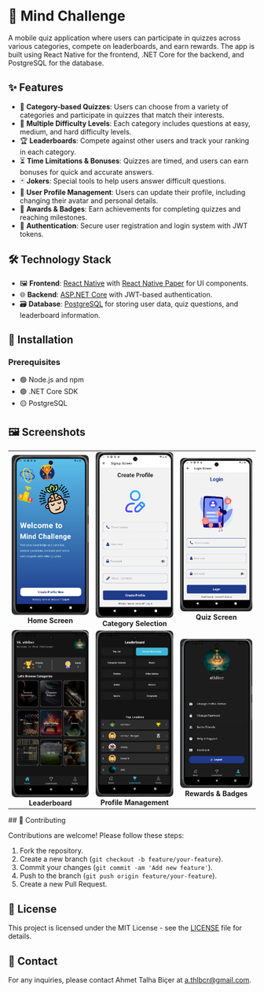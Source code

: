 # 🧠 Mind Challenge

A mobile quiz application where users can participate in quizzes across various categories, compete on leaderboards, and earn rewards. The app is built using React Native for the frontend, .NET Core for the backend, and PostgreSQL for the database.

## ✨ Features

- 🎯 **Category-based Quizzes**: Users can choose from a variety of categories and participate in quizzes that match their interests.
- 🔄 **Multiple Difficulty Levels**: Each category includes questions at easy, medium, and hard difficulty levels.
- 🏆 **Leaderboards**: Compete against other users and track your ranking in each category.
- ⏳ **Time Limitations & Bonuses**: Quizzes are timed, and users can earn bonuses for quick and accurate answers.
- 🃏 **Jokers**: Special tools to help users answer difficult questions.
- 👤 **User Profile Management**: Users can update their profile, including changing their avatar and personal details.
- 🏅 **Awards & Badges**: Earn achievements for completing quizzes and reaching milestones.
- 🔐 **Authentication**: Secure user registration and login system with JWT tokens.

## 🛠️ Technology Stack

- 🖼️ **Frontend**: [React Native](https://reactnative.dev/) with [React Native Paper](https://callstack.github.io/react-native-paper/) for UI components.
- 🌐 **Backend**: [ASP.NET Core](https://docs.microsoft.com/en-us/aspnet/core/?view=aspnetcore-6.0) with JWT-based authentication.
- 🗃️ **Database**: [PostgreSQL](https://www.postgresql.org/) for storing user data, quiz questions, and leaderboard information.

## 🚀 Installation

### Prerequisites

- 🟢 Node.js and npm
- 🟣 .NET Core SDK
- 🟡 PostgreSQL


## 🖼️ Screenshots

<div align="center">
  <table>
    <tr>
      <td align="center">
        <img src="Client/app/assets/screenshots/1.png" alt="Home Screen" width="200px" style="border-radius: 8px;">
        <br><b>Home Screen</b>
      </td>
      <td align="center">
        <img src="Client/app/assets/screenshots/2.png" alt="Category Selection" width="200px" style="border-radius: 8px;">
        <br><b>Category Selection</b>
      </td>
      <td align="center">
        <img src="Client/app/assets/screenshots/3.png" alt="Quiz Screen" width="200px" style="border-radius: 8px;">
        <br><b>Quiz Screen</b>
      </td>
    </tr>
    <tr>
      <td align="center">
        <img src="Client/app/assets/screenshots/4.png" alt="Leaderboard" width="200px" style="border-radius: 8px;">
        <br><b>Leaderboard</b>
      </td>
      <td align="center">
        <img src="Client/app/assets/screenshots/5.png" alt="Profile Management" width="200px" style="border-radius: 8px;">
        <br><b>Profile Management</b>
      </td>
      <td align="center">
        <img src="Client/app/assets/screenshots/6.png" alt="Rewards & Badges" width="200px" style="border-radius: 8px;">
        <br><b>Rewards & Badges</b>
      </td>
    </tr>
  </table>
</div>
## 🤝 Contributing

Contributions are welcome! Please follow these steps:

1. Fork the repository.
2. Create a new branch (`git checkout -b feature/your-feature`).
3. Commit your changes (`git commit -am 'Add new feature'`).
4. Push to the branch (`git push origin feature/your-feature`).
5. Create a new Pull Request.

## 📜 License

This project is licensed under the MIT License - see the [LICENSE](LICENSE) file for details.

## 📧 Contact

For any inquiries, please contact Ahmet Talha Biçer at [a.thlbcr@gmail.com](a.thlbcr@gmail.com).
